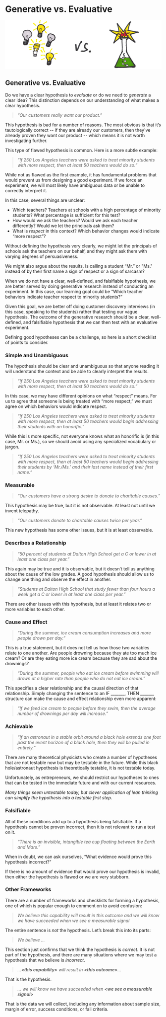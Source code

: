 # Generative vs. Evaluative

![](../.gitbook/assets/illustration-generative-vs-evaluative.png)

## Generative vs. Evaluative

Do we have a clear hypothesis to _evaluate_ or do we need to _generate_ a clear idea? This distinction depends on our understanding of what makes a clear hypothesis.

> _“Our customers really want our product.”_

This hypothesis is bad for a number of reasons. The most obvious is that it’s tautologically correct -- if they are already our customers, then they've already proven they want our product --  which means it is not worth investigating further.

This type of flawed hypothesis is common. Here is a more subtle example:

> _“If 250 Los Angeles teachers were asked to treat minority students with more respect, then at least 50 teachers would do so.”_

While not as flawed as the first example, it has fundamental problems that would prevent us from designing a good experiment. If we force an experiment, we will most likely have ambiguous data or be unable to correctly interpret it.

In this case, several things are unclear:

* Which teachers? Teachers at schools with a high percentage of minority students? What percentage is sufficient for this test?
* How would we ask the teachers? Would we ask each teacher differently? Would we let the principals ask them?
* What is _respect_ in this context? Which behavior changes would indicate “more respect”?

Without defining the hypothesis very clearly, we might let the principals of schools ask the teachers on our behalf, and they might ask them with varying degrees of persuasiveness.

We might also argue about the results. Is calling a student “Mr.” or "Ms." instead of by their first name a sign of respect or a sign of sarcasm?

When we do not have a clear, well-defined, and falsifiable hypothesis, we are better served by doing generative research instead of conducting an experiment. In this case, our learning goal could be “Which teacher behaviors indicate teacher respect to minority students?”

Given this goal, we are better off doing customer discovery interviews \(in this case, speaking to the students\) rather that testing our vague hypothesis. The outcome of the generative research should be a clear, well-defined, and falsifiable hypothesis that we can then test with an evaluative experiment.

Defining good hypotheses can be a challenge, so here is a short checklist of points to consider.

### **Simple and Unambiguous**

The hypothesis should be clear and unambiguous so that anyone reading it will understand the context and be able to clearly interpret the results.

> _“If 250 Los Angeles teachers were asked to treat minority students with more respect, then at least 50 teachers would do so.”_

In this case, we may have different opinions on what “respect” means. For us to agree that someone is being treated with “more respect,” we must agree on which behaviors would indicate respect.

> _“If 250 Los Angeles teachers were asked to treat minority students with more respect, then at least 50 teachers would begin addressing their students with an honorific.”_

While this is more specific, not everyone knows what an honorific is \(in this case, Mr. or Ms.\), so we should avoid using any specialized vocabulary or jargon.

> _“If 250 Los Angeles teachers were asked to treat minority students with more respect, then at least 50 teachers would begin addressing their students by ‘Mr./Ms.’ and their last name instead of their first name.”_

### Measurable

> _“Our customers have a strong desire to donate to charitable causes.”_

This hypothesis may be true, but it is not observable. At least not until we invent telepathy.

> _“Our customers donate to charitable causes twice per year.”_

This new hypothesis has some other issues, but it is at least observable.

### Describes a Relationship

> _“50 percent of students at Dalton High School get a C or lower in at least one class per year.”_

This again may be true and it is observable, but it doesn’t tell us anything about the cause of the low grades. A good hypothesis should allow us to change one thing and observe the effect in another.

> _“Students at Dalton High School that study fewer than four hours a week get a C or lower in at least one class per year.”_

There are other issues with this hypothesis, but at least it relates two or more variables to each other.

### Cause and Effect

> _“During the summer, ice cream consumption increases and more people drown per day.”_

This is a true statement, but it does not tell us how those two variables relate to one another. Are people drowning because they ate too much ice cream? Or are they eating more ice cream because they are sad about the drownings?

> _“During the summer, people who eat ice cream before swimming will drown at a higher rate than people who do not eat ice cream.”_

This specifies a clear relationship and the causal direction of that relationship. Simply changing the sentence to an IF \_\_\_\_\_\_\_, THEN \_\_\_\_\_\_\_ structure can make the cause and effect relationship even more apparent:

> _“If we feed ice cream to people before they swim, then the average number of drownings per day will increase.”_

### Achievable

> _“If an astronaut in a stable orbit around a black hole extends one foot past the event horizon of a black hole, then they will be pulled in entirely.”_

There are many theoretical physicists who create a number of hypotheses that are not testable now but may be testable in the future. While this black hole/astronaut hypothesis is theoretically testable, it is not testable today.

Unfortunately, as entrepreneurs, we should restrict our hypotheses to ones that can be tested in the immediate future and with our current resources.

_Many things seem untestable today, but clever application of lean thinking can simplify the hypothesis into a testable first step._

### Falsifiable

All of these conditions add up to a hypothesis being falsifiable. If a hypothesis cannot be proven incorrect, then it is not relevant to run a test on it.

> _“There is an invisible, intangible tea cup floating between the Earth and Mars.”_

When in doubt, we can ask ourselves, “What evidence would prove this hypothesis incorrect?”

If there is no amount of evidence that would prove our hypothesis is invalid, then either the hypothesis is flawed or we are very stubborn.

### Other Frameworks

There are a number of frameworks and checklists for forming a hypothesis, one of which is popular enough to comment on to avoid confusion:

> _We believe this capability will result in this outcome and we will know we have succeeded when we see a measurable signal_

The entire sentence is _not_ the hypothesis. Let’s break this into its parts:

> _We believe ..._

This section just confirms that we think the hypothesis is _correct_. It is not part of the hypothesis, and there are many situations where we may test a hypothesis that we believe is _incorrect_.

> _...**&lt;this capability&gt;** will result in **&lt;this outcome&gt;**..._

That is the hypothesis.

> _... we will know we have succeeded when **&lt;we see a measurable signal&gt;**_

That is the data we will collect, including any information about sample size, margin of error, success conditions, or fail criteria.

